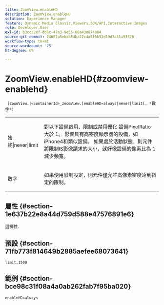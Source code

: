 ```yaml
---
title: ZoomView.enableHD
description: ZoomView.enableHD
solution: Experience Manager
feature: Dynamic Media Classic,Viewers,SDK/API,Interactive Images
role: Developer,User
exl-id: b3cc32ef-dd6c-47a3-9e55-86a43e874a84
source-git-commit: 24667a5ebab54ba22c4a3f6b52d19d7a31a93576
workflow-type: tm+mt
source-wordcount: '75'
ht-degree: 6%

---
```


# ZoomView.enableHD{#zoomview-enablehd}

` [ZoomView.|<containerId>_zoomView.]enableHD=always|never|limit[, *`數字`*]`

<table id="table_0BEA0B5FFDF64E5594B534B2A87A6D88"> 
 <tbody> 
  <tr> 
   <td colname="col1"> <p> <span class="codeph"> 始終|never|limit</span> </p> </td> 
   <td colname="col2"> <p> 對以下設備啟用、限制或禁用優化 <span class="codeph"> 設備PixelRatio</span> 大於 <span class="codeph"> 1</span>。 影響具有高密度顯示器的設備，如iPhone4和類似設備。 如果處於活動狀態，則元件將限制IS影像請求的大小，就好像設備的像素比為 <span class="codeph"> 1</span>減少頻寬。 </p> </td> 
  </tr> 
  <tr> 
   <td colname="col1"> <p> <span class="codeph"><span class="varname"> 數字</span></span> </p> </td> 
   <td colname="col2"> <p> 如果使用限制設定，則元件僅允許高像素密度達到指定的限制。 </p> </td> 
  </tr> 
 </tbody> 
</table>

## 屬性 {#section-1e637b22e8a44d759d588e47576891e6}

選擇性.

## 預設 {#section-71fb773f814649b2885aefee68073641}

`limit,1500`

## 範例 {#section-bce98c31f08a4a0ab262fab7f95ba020}

`enableHD=always`
